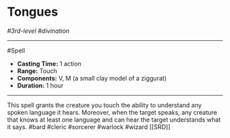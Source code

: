 # Tongues
*#3rd-level #divination*
___ 
#Spell
- **Casting Time:** 1 action
- **Range:** Touch
- **Components:** V, M (a small clay model of a ziggurat)
- **Duration:** 1 hour
---
This spell grants the creature you touch the ability to understand any spoken language it hears. Moreover, when the target speaks, any creature that knows at least one language and can hear the target understands what it says.
#bard
#cleric
#sorcerer
#warlock
#wizard
[[SRD]]